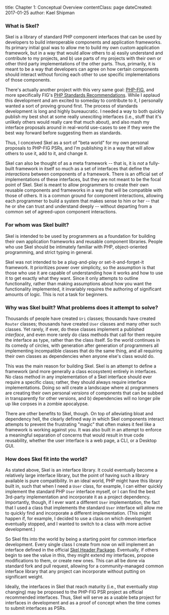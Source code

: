 title: Chapter 1: Conceptual Overview
contentClass: page
dateCreated: 2017-01-25
author: Kael Shipman

### What is Skel?

Skel is a library of standard PHP component interfaces that can be used by developers to build interoperable components and application frameworks. Its primary initial goal was to allow me to build my own custom application framework, but in a way that would allow others to a) easily understand and contribute to my projects, and b) use parts of my projects with their own or other third party implementations of the other parts. Thus, primarily, it is meant to be a way that developers can agree on how certain components should interact without forcing each other to use specific implementations of those components.

There's actually another project with this very same goal: [PHP-FIG](http://www.php-fig.org/), and more specifically FIG's [PHP Standards Recommendations](http://www.php-fig.org/psr/). While I applaud this development and am excited to someday to contribute to it, I personally wanted a sort of proving ground first. The process of standards development is long and highly bureaucratic. I needed a way to both quickly publish my best shot at some really unexciting interfaces (i.e., stuff that it's unlikely others would really care that much about), and also mash my interface proposals around in real-world use-cases to see if they were the best way forward before suggesting them as standards.

Thus, I conceived Skel as a sort of "beta world" for my own personal proposals to PHP-FIG PSRs, and I'm publishing it in a way that will allow others to use it, add to it, and change it.

Skel can also be thought of as a meta framework -- that is, it is *not* a fully-built framework in itself so much as a set of interfaces that define the *interactions* between components of a framework. There is an official set of implementations of these interfaces, but they are not meant to be the focal point of Skel. Skel is meant to allow programmers to create their own reusable components and frameworks in a way that will be compatible with those of others. It is a common ground for component interactions, allowing each programmer to build a system that makes sense to him or her -- that he or she can trust and understand deeply -- without departing from a common set of agreed-upon component interactions.

### For whom was Skel built?

Skel is intended to be used by programmers as a foundation for building their own application frameworks and reusable component libraries. People who use Skel should be intimately familiar with PHP, object-oriented programming, and strict typing in general.

Skel was not intended to be a plug-and-play or set-it-and-forget-it framework. It prioritizes power over simplicity, so the assumption is that those who use it are capable of understanding how it works and how to use it to get exactly what they want. Since it only attempts to outline functionality, rather than making assumptions about how you want the functionality implemented, it invariably requires the authoring of significant amounts of logic. This is not a task for beginners.

### Why was Skel built? What problems does it attempt to solve?

Thousands of people have created `Uri` classes; thousands have created `Router` classes; thousands have created `User` classes and many other such classes. Yet rarely, if ever, do these classes implement a published *interface*, and even more rarely do class methods that call for them require the interface as type, rather than the class itself. So the world continues in its comedy of circles, with generation after generation of programmers all implementing incompatible classes that do the same thing, and all requiring their own classes as dependencies when anyone else's class would do.

This was the main reason for building Skel. Skel is an attempt to define a framework (and more generally a class ecosystem) entirely in interfaces. No class method in any implementation of a Skel interface should ever require a specific class; rather, they should always require interface implementations. Doing so will create a landscape where a) programmers are creating their own personal *versions* of components that can be subbed in transparently for other versions, and b) dependencies will no longer pile up like corpses in a zombie apocalypse.

There are other benefits to Skel, though. On top of alleviating bloat and dependency hell, the clearly defined way in which Skel components interact attempts to prevent the frustrating "magic" that often makes it feel like a framework is working against you. It was also built in an attempt to enforce a meaningful separation of concerns that would result in true code reusability, whether the user interface is a web page, a CLI, or a Desktop GUI.

### How does Skel fit into the world?

As stated above, Skel is an interface library. It could eventually become a relatively large interface library, but the point of having such a library available is pure compatibility. In an ideal world, PHP might have this library built in, such that when I need a `User` class, for example, I can either quickly implement the standard PHP `User` interface myself, or I can find the best 3rd-party implementation and incorporate it as a project dependency. Importantly, though, if I ever want a different `User` implementation, the fact that I used a class that implements the standard `User` interface will allow me to quickly find and incorporate a different implementation. (This might happen if, for example, I decided to use a class on which development eventually stopped, and I wanted to switch to a class with more active development.)

So Skel fits into the world by being a starting point for common interface development. Every single class I create from now on will implement an interface defined in the official [Skel Header Package](https://github.com/kael-shipman/skelphp-header). Eventually, if others begin to see the value in this, they might extend my interfaces, propose modifications to them, or create new ones. This can all be done via standard fork and pull request, allowing for a community-managed common interface library that any project can incorporate without putting on significant weight.

Ideally, the interfaces in Skel that reach maturity (i.e., that eventually stop changing) may be proposed to the PHP-FIG PSR project as official recommended interfaces. Thus, Skel will serve as a usable beta project for interfaces in development and as a proof of concept when the time comes to submit interfaces as PSRs.

